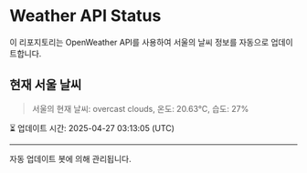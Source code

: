 
# Weather API Status

이 리포지토리는 OpenWeather API를 사용하여 서울의 날씨 정보를 자동으로 업데이트합니다.

## 현재 서울 날씨
> 서울의 현재 날씨: overcast clouds, 온도: 20.63°C, 습도: 27%

⏳ 업데이트 시간: 2025-04-27 03:13:05 (UTC)

---
자동 업데이트 봇에 의해 관리됩니다.
